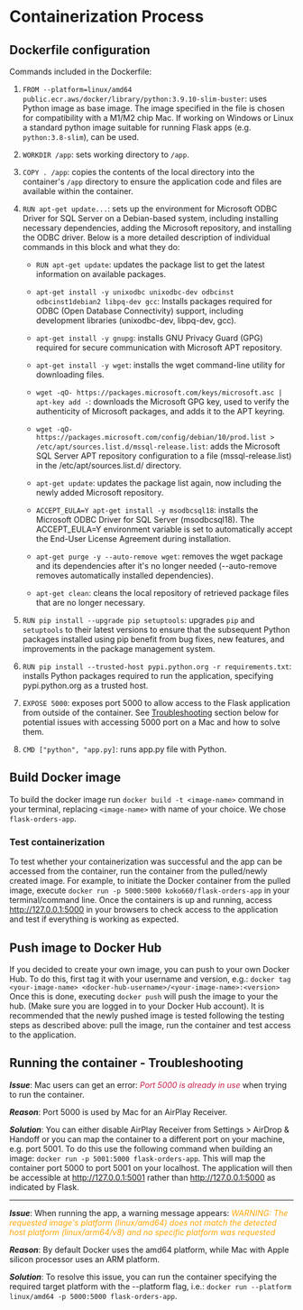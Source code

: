 # Containerization Process

## Dockerfile configuration

Commands included in the Dockerfile:

1. `FROM --platform=linux/amd64 public.ecr.aws/docker/library/python:3.9.10-slim-buster`: uses Python image as base image.
    The image specified in the file is chosen for compatibility with a M1/M2 chip Mac. If working on Windows or Linux a standard python image suitable for running Flask apps (e.g. `python:3.8-slim`), can be used.

2. `WORKDIR /app`: sets working directory to `/app`.

3. `COPY . /app`: copies the contents of the local directory into the container's `/app` directory to ensure the application code and files are available within the container.

4. `RUN apt-get update...`: sets up the environment for Microsoft ODBC Driver for SQL Server on a Debian-based system, including installing necessary dependencies, adding the Microsoft repository, and installing the ODBC driver.
    Below is a more detailed description of individual commands in this block and what they do:

    - `RUN apt-get update`: updates the package list to get the latest information on available packages.

    - `apt-get install -y unixodbc unixodbc-dev odbcinst odbcinst1debian2 libpq-dev gcc`: Installs packages required for ODBC (Open Database Connectivity) support, including development libraries (unixodbc-dev, libpq-dev, gcc).

    - `apt-get install -y gnupg`: installs GNU Privacy Guard (GPG) required for secure communication with Microsoft APT repository.

    - `apt-get install -y wget`: installs the wget command-line utility for downloading files.

    - `wget -qO- https://packages.microsoft.com/keys/microsoft.asc | apt-key add -`: downloads the Microsoft GPG key, used to verify the authenticity of Microsoft packages, and adds it to the APT keyring.

    - `wget -qO- https://packages.microsoft.com/config/debian/10/prod.list > /etc/apt/sources.list.d/mssql-release.list`: adds the Microsoft SQL Server APT repository configuration to a file (mssql-release.list) in the /etc/apt/sources.list.d/ directory.

    - `apt-get update`: updates the package list again, now including the newly added Microsoft repository.

    - `ACCEPT_EULA=Y apt-get install -y msodbcsql18`: installs the Microsoft ODBC Driver for SQL Server (msodbcsql18). The ACCEPT_EULA=Y environment variable is set to automatically accept the End-User License Agreement during installation.

    - `apt-get purge -y --auto-remove wget`: removes the wget package and its dependencies after it's no longer needed (--auto-remove removes automatically installed dependencies).

    - `apt-get clean`: cleans the local repository of retrieved package files that are no longer necessary.

5. `RUN pip install --upgrade pip setuptools`: upgrades  `pip` and `setuptools` to their latest versions to ensure that the subsequent Python packages installed using pip benefit from bug fixes, new features, and improvements in the package management system.

6. `RUN pip install --trusted-host pypi.python.org -r requirements.txt`: installs Python packages required to run the application, specifying pypi.python.org as a trusted host.

7. `EXPOSE 5000`: exposes port 5000 to allow access to the Flask application from outside of the container. See [Troubleshooting](#running-the-container---troubleshooting) section below for potential issues with accessing 5000 port on a Mac and how to solve them.

8. `CMD ["python", "app.py]`: runs app.py file with Python.

## Build Docker image

To build the docker image run `docker build -t <image-name>` command in your terminal, replacing `<image-name>` with name of your choice.
We chose `flask-orders-app`.

### Test containerization

To test whether your containerization was successful and the app can be accessed from the container, run the container from the pulled/newly created image. For example, to initiate the Docker container from the pulled image, execute `docker run -p 5000:5000 koko660/flask-orders-app` in your terminal/command line. Once the containers is up and running, access http://127.0.0.1:5000 in your browsers to check access to the application and test if everything is working as expected.

## Push image to Docker Hub

If you decided to create your own image, you can push to your own Docker Hub. To do this, first tag it with your username and version, e.g.:
`docker tag <your-image-name> <docker-hub-username>/<your-image-name>:<version>`
Once this is done, executing `docker push` will push the image to your the hub. (Make sure you are logged in to your Docker Hub account).
It is recommended that the newly pushed image is tested following the testing steps as described above: pull the image, run the container and test access to the application.

## Running the container - Troubleshooting

_**Issue**_: Mac users can get an error: <span style="color:#ca1b47">_Port 5000 is already in use_</span> when trying to run the container.

_**Reason**_: Port 5000 is used by Mac for an AirPlay Receiver. 

_**Solution**_: You can either disable AirPlay Receiver from Settings > AirDrop & Handoff or you can map the container to a different port on your machine, e.g. port 5001. To do this use the following command when building an image: `docker run -p 5001:5000 flask-orders-app`. This will map the container port 5000 to port 5001 on your localhost.
The application will then be accessible at http://127.0.0.1:5001 rather than http://127.0.0.1:5000 as indicated by Flask.
***
_**Issue**_: When running the app, a warning message appears: <span style="color:orange">_WARNING: The requested image's platform (linux/amd64) does not match the detected host platform (linux/arm64/v8) and no specific platform was requested_</span>

_**Reason**_: By default Docker uses the amd64 platform, while Mac with Apple silicon processor uses an ARM platform.

_**Solution**_: To resolve this issue, you can run the container specifying the required target platform with the --platform flag, i.e.: `docker run --platform linux/amd64 -p 5000:5000 flask-orders-app`.
